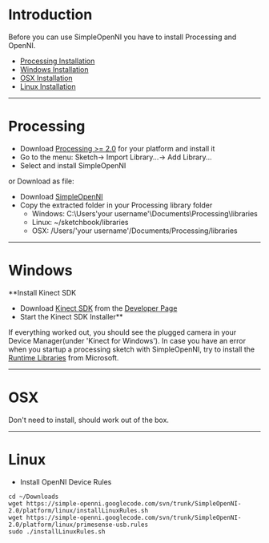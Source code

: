 # Introduction #

Before you can use SimpleOpenNI you have to install Processing and OpenNI.

  * [Processing Installation](Installation#Processing.md)
  * [Windows Installation](Installation#Windows.md)
  * [OSX Installation](Installation#OSX.md)
  * [Linux Installation](Installation#Linux.md)

---


# Processing #

  * Download [Processing >= 2.0](http://processing.org/download/) for your platform and install it
  * Go to the menu: Sketch-> Import Library...-> Add Library...
  * Select and install SimpleOpenNI

or Download as file:
  * Download [SimpleOpenNI](https://simple-openni.googlecode.com/svn/trunk/SimpleOpenNI-2.0/dist/all/SimpleOpenNI.zip)
  * Copy the extracted folder in your Processing library folder
    * Windows: C:\Users\'your username'\Documents\Processing\libraries
    * Linux: ~/sketchbook/libraries
    * OSX: /Users/'your username'/Documents/Processing/libraries

---


# Windows #

**Install Kinect SDK
  * Download [Kinect SDK](http://go.microsoft.com/fwlink/?LinkId=275588) from the [Developer Page](http://www.microsoft.com/en-us/kinectforwindows/develop/developer-downloads.aspx)
  * Start the Kinect SDK Installer**

If everything worked out, you should see the plugged camera in your Device Manager(under 'Kinect for Windows').
In case you have an error when you startup a processing sketch with SimpleOpenNI, try to install the [Runtime Libraries](http://www.microsoft.com/en-us/download/details.aspx?id=29) from Microsoft.



---

# OSX #

Don't need to install, should work out of the box.

---

# Linux #

  * Install OpenNI Device Rules
```
cd ~/Downloads
wget https://simple-openni.googlecode.com/svn/trunk/SimpleOpenNI-2.0/platform/linux/installLinuxRules.sh
wget https://simple-openni.googlecode.com/svn/trunk/SimpleOpenNI-2.0/platform/linux/primesense-usb.rules
sudo ./installLinuxRules.sh
```